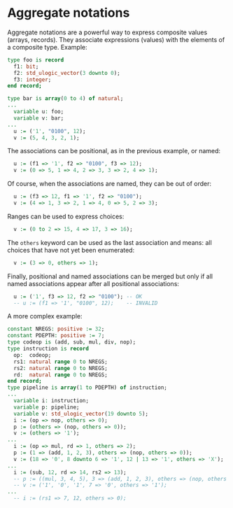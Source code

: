 <!--
Copyright (C) Telecom Paris
Copyright (C) Renaud Pacalet (renaud.pacalet@telecom-paris.fr)

This file must be used under the terms of the CeCILL. This source
file is licensed as described in the file COPYING, which you should
have received as part of this distribution. The terms are also
available at:
http://www.cecill.info/licences/Licence_CeCILL_V1.1-US.txt
-->

# Aggregate notations

Aggregate notations are a powerful way to express composite values (arrays, records). They associate expressions (values) with the elements of a composite type. Example:

```vhdl
type foo is record
  f1: bit;
  f2: std_ulogic_vector(3 downto 0);
  f3: integer;
end record;

type bar is array(0 to 4) of natural;
...
  variable u: foo;
  variable v: bar;
...
  u := ('1', "0100", 12);
  v := (5, 4, 3, 2, 1);
```

The associations can be positional, as in the previous example, or named:

```vhdl
  u := (f1 => '1', f2 => "0100", f3 => 12);
  v := (0 => 5, 1 => 4, 2 => 3, 3 => 2, 4 => 1);
```

Of course, when the associations are named, they can be out of order:

```vhdl
  u := (f3 => 12, f1 => '1', f2 => "0100");
  v := (4 => 1, 3 => 2, 1 => 4, 0 => 5, 2 => 3);
```

Ranges can be used to express choices:

```vhdl
  v := (0 to 2 => 15, 4 => 17, 3 => 16);
```

The `others` keyword can be used as the last association and means: all choices that have not yet been enumerated:

```vhdl
  v := (3 => 0, others => 1);
```

Finally, positional and named associations can be merged but only if all named associations appear after all positional associations:

```vhdl
  u := ('1', f3 => 12, f2 => "0100"); -- OK
  -- u := (f1 => '1', "0100", 12);    -- INVALID
```

A more complex example:

```vhdl
constant NREGS: positive := 32;
constant PDEPTH: positive := 7;
type codeop is (add, sub, mul, div, nop);
type instruction is record
  op:  codeop;
  rs1: natural range 0 to NREGS;
  rs2: natural range 0 to NREGS;
  rd:  natural range 0 to NREGS;
end record;
type pipeline is array(1 to PDEPTH) of instruction;
...
  variable i: instruction;
  variable p: pipeline;
  variable v: std_ulogic_vector(19 downto 5);
  i := (op => nop, others => 0);
  p := (others => (nop, others => 0));
  v := (others => '1');
...
  i := (op => mul, rd => 1, others => 2);
  p := (1 => (add, 1, 2, 3), others => (nop, others => 0));
  v := (18 => '0', 8 downto 6 => '1', 12 | 13 => '1', others => 'X');
...
  i := (sub, 12, rd => 14, rs2 => 13);                                         -- OK
  -- p := ((mul, 3, 4, 5), 3 => (add, 1, 2, 3), others => (nop, others => 0)); -- INVALID
  -- v := ('1', '0', '1', 7 => '0', others => '1');                            -- INVALID
...
  -- i := (rs1 => 7, 12, others => 0);                                         -- INVALID
```

<!-- vim: set tabstop=4 softtabstop=4 shiftwidth=4 expandtab textwidth=0: -->
